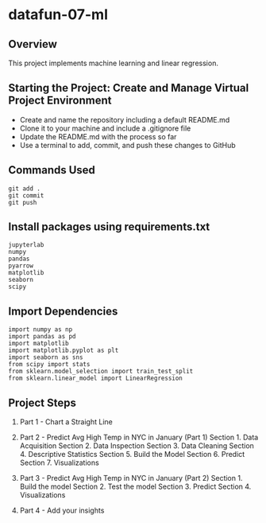 # datafun-07-ml

## Overview
This project implements machine learning and linear regression.

## Starting the Project: Create and Manage Virtual Project Environment
* Create and name the repository including a default README.md
* Clone it to your machine and include a .gitignore file
* Update the README.md with the process so far
* Use a terminal to add, commit, and push these changes to GitHub

## Commands Used
```
git add . 
git commit
git push
```

## Install packages using requirements.txt
```
jupyterlab
numpy
pandas
pyarrow
matplotlib
seaborn
scipy
```

## Import Dependencies
```
import numpy as np
import pandas as pd
import matplotlib
import matplotlib.pyplot as plt
import seaborn as sns
from scipy import stats
from sklearn.model_selection import train_test_split
from sklearn.linear_model import LinearRegression
```

## Project Steps
1. Part 1 - Chart a Straight Line

2. Part 2 - Predict Avg High Temp in NYC in January (Part 1)
    Section 1. Data Acquisition
    Section 2. Data Inspection
    Section 3. Data Cleaning
    Section 4. Descriptive Statistics
    Section 5. Build the Model
    Section 6. Predict
    Section 7. Visualizations

3. Part 3 - Predict Avg High Temp in NYC in January (Part 2)
    Section 1. Build the model
    Section 2. Test the model
    Section 3. Predict
    Section 4. Visualizations

4. Part 4 - Add your insights